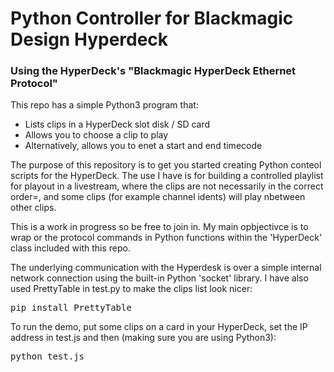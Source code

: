 # Python Controller for Blackmagic Design Hyperdeck
### Using the HyperDeck's "Blackmagic HyperDeck Ethernet Protocol"

This repo has a simple Python3 program that:
* Lists clips in a HyperDeck slot disk / SD card
* Allows you to choose a clip to play
* Alternatively, allows you to enet a start and end timecode

The purpose of this repository is to get you started creating Python conteol scripts for the HyperDeck.
The use I have is for building a controlled playlist for playout in a livestream, where the clips are
not necessarily in the correct order=, and some clips (for example channel idents) will play nbetween other clips.

This is a work in progress so be free to join in. My main opbjectivce is to wrap or the protocol commands in 
Python functions within the 'HyperDeck' class included with this repo.

The underlying communication with the Hyperdesk is over a simple internal network connection using the 
built-in Python 'socket' library. I have also used PrettyTable in test.py to make the clips list look
nicer: <pre>pip install PrettyTable</pre>

To run the demo, put some clips on a card in your HyperDeck, set the IP address in test.js
and then (making sure you are using Python3):
<pre>python test.js</pre>

